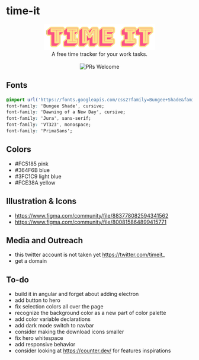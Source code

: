 # time-it
<p align="center">
  <img src="resources/images/logo.png" width="300" /> <br />
  A free time tracker for your work tasks. <br /> <br />
  <img  src="https://img.shields.io/badge/PRs-welcome-brightgreen.svg?style=flat-square"  alt="PRs Welcome">
</p>

## Fonts

```css
@import url('https://fonts.googleapis.com/css2?family=Bungee+Shade&family=Dawning+of+a+New+Day&family=Jura:wght@300;400;500;600;700&family=VT323&display=swap');
font-family: 'Bungee Shade', cursive;
font-family: 'Dawning of a New Day', cursive;
font-family: 'Jura', sans-serif;
font-family: 'VT323', monospace;
font-family: 'PrimaSans';
```

## Colors
- #FC5185 pink
- #364F6B blue
- #3FC1C9 light blue
- #FCE38A yellow

## Illustration & Icons
- https://www.figma.com/community/file/883778082594341562
- https://www.figma.com/community/file/800815864899415771

## Media and Outreach
- this twitter account is not taken yet https://twitter.com/timeit_
- get a domain

## To-do
- build it in angular and forget about adding electron
- add button to hero
- fix selection colors all over the page
- recognize the background color as a new part of color palette
- add color variable declarations
- add dark mode switch to navbar
- consider making the download icons smaller 
- fix hero whitespace
- add responsive behavior
- consider looking at https://counter.dev/ for features inspirations
